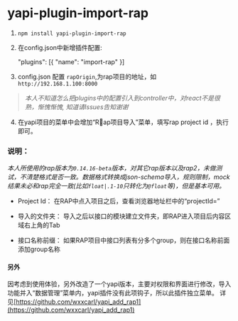 
# yapi-plugin-import-rap

1. `npm install yapi-plugin-import-rap`

2. 在config.json中新增插件配置:

    "plugins": [{
      "name": "import-rap"
    }]

3. config.json 配置 `rapOrigin`,为rap项目的地址，如`http://192.168.1.100:8000`

> *本人不知道怎么把plugins中的配置引入到controller中，对react不是很熟，惭愧惭愧, 知道请Issues告知谢谢*

4.  在yapi项目的菜单中会增加“Rap项目导入”菜单，填写rap project id ，执行即可。


### 说明：

*本人所使用的rap版本为`0.14.16-beta`版本，对其它rap版本以及rap2，未做测试，不清楚格式是否一致。数据格式转换成json-schema导入，规则限制，mock结果未必和rap完全一致(比如`float|.1-10`只转化为`@float`等)，但是基本可用。*

* Project Id：
在RAP中点入项目之后，查看浏览器地址栏中的“projectId=”


* 导入的文件夹：
导入之后以接口的模块建立文件夹，即RAP进入项目后内容区域右上角的Tab


* 接口名称前缀：
如果RAP项目中接口列表有分多个group，则在接口名称前面添加group名称

#### 另外

因考虑到使用体验，另外改造了一个yapi版本，主要对权限和界面进行修改，导入功能并入“数据管理”菜单内，yapi插件没有此项钩子，所以此插件独立菜单。
详见[https://github.com/wxxcarl/yapi_add_rap1](https://github.com/wxxcarl/yapi_add_rap1)



